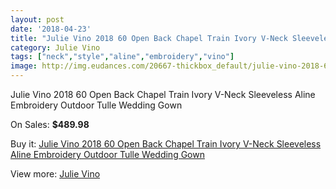 ```yaml
---
layout: post
date: '2018-04-23'
title: "Julie Vino 2018 60 Open Back Chapel Train Ivory V-Neck Sleeveless Aline Embroidery Outdoor Tulle Wedding Gown"
category: Julie Vino
tags: ["neck","style","aline","embroidery","vino"]
image: http://img.eudances.com/20667-thickbox_default/julie-vino-2018-60-open-back-chapel-train-ivory-v-neck-sleeveless-aline-embroidery-outdoor-tulle-wedding-gown.jpg
---
```

Julie Vino 2018 60 Open Back Chapel Train Ivory V-Neck Sleeveless Aline Embroidery Outdoor Tulle Wedding Gown

On Sales: **$489.98**
<a href="https://www.eudances.com/en/julie-vino/6202-julie-vino-2018-60-open-back-chapel-train-ivory-v-neck-sleeveless-aline-embroidery-outdoor-tulle-wedding-gown.html"><amp-img layout="responsive" width="600" height="600" src="//img.eudances.com/20667-thickbox_default/julie-vino-2018-60-open-back-chapel-train-ivory-v-neck-sleeveless-aline-embroidery-outdoor-tulle-wedding-gown.jpg" alt="Julie Vino 2018 60 Open Back Chapel Train Ivory V-Neck Sleeveless Aline Embroidery Outdoor Tulle Wedding Gown 0" /></a>
<a href="https://www.eudances.com/en/julie-vino/6202-julie-vino-2018-60-open-back-chapel-train-ivory-v-neck-sleeveless-aline-embroidery-outdoor-tulle-wedding-gown.html"><amp-img layout="responsive" width="600" height="600" src="//img.eudances.com/20670-thickbox_default/julie-vino-2018-60-open-back-chapel-train-ivory-v-neck-sleeveless-aline-embroidery-outdoor-tulle-wedding-gown.jpg" alt="Julie Vino 2018 60 Open Back Chapel Train Ivory V-Neck Sleeveless Aline Embroidery Outdoor Tulle Wedding Gown 1" /></a>
<a href="https://www.eudances.com/en/julie-vino/6202-julie-vino-2018-60-open-back-chapel-train-ivory-v-neck-sleeveless-aline-embroidery-outdoor-tulle-wedding-gown.html"><amp-img layout="responsive" width="600" height="600" src="//img.eudances.com/20669-thickbox_default/julie-vino-2018-60-open-back-chapel-train-ivory-v-neck-sleeveless-aline-embroidery-outdoor-tulle-wedding-gown.jpg" alt="Julie Vino 2018 60 Open Back Chapel Train Ivory V-Neck Sleeveless Aline Embroidery Outdoor Tulle Wedding Gown 2" /></a>
<a href="https://www.eudances.com/en/julie-vino/6202-julie-vino-2018-60-open-back-chapel-train-ivory-v-neck-sleeveless-aline-embroidery-outdoor-tulle-wedding-gown.html"><amp-img layout="responsive" width="600" height="600" src="//img.eudances.com/20668-thickbox_default/julie-vino-2018-60-open-back-chapel-train-ivory-v-neck-sleeveless-aline-embroidery-outdoor-tulle-wedding-gown.jpg" alt="Julie Vino 2018 60 Open Back Chapel Train Ivory V-Neck Sleeveless Aline Embroidery Outdoor Tulle Wedding Gown 3" /></a>

Buy it: [Julie Vino 2018 60 Open Back Chapel Train Ivory V-Neck Sleeveless Aline Embroidery Outdoor Tulle Wedding Gown](https://www.eudances.com/en/julie-vino/6202-julie-vino-2018-60-open-back-chapel-train-ivory-v-neck-sleeveless-aline-embroidery-outdoor-tulle-wedding-gown.html "Julie Vino 2018 60 Open Back Chapel Train Ivory V-Neck Sleeveless Aline Embroidery Outdoor Tulle Wedding Gown")

View more: [Julie Vino](https://www.eudances.com/en/100-julie-vino "Julie Vino")